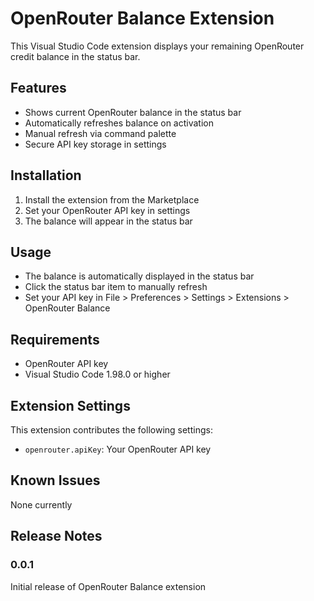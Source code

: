 # OpenRouter Balance Extension

This Visual Studio Code extension displays your remaining OpenRouter credit balance in the status bar.

## Features

- Shows current OpenRouter balance in the status bar
- Automatically refreshes balance on activation
- Manual refresh via command palette
- Secure API key storage in settings

## Installation

1. Install the extension from the Marketplace
2. Set your OpenRouter API key in settings
3. The balance will appear in the status bar

## Usage

- The balance is automatically displayed in the status bar
- Click the status bar item to manually refresh
- Set your API key in File > Preferences > Settings > Extensions > OpenRouter Balance

## Requirements

- OpenRouter API key
- Visual Studio Code 1.98.0 or higher

## Extension Settings

This extension contributes the following settings:

* `openrouter.apiKey`: Your OpenRouter API key

## Known Issues

None currently

## Release Notes

### 0.0.1

Initial release of OpenRouter Balance extension
